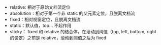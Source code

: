 - relative: 相对于原始文档流定位
- absolution：相对于第一个非 static 的父元素定位，且脱离文档流
- fixed：相对视窗定位，且脱离文档流
- static：默认值，top... 不起作用
- sticky： fixed 和 relative 的结合体，在滚动到阈值（top, left, bottom, right 的设定）之前是 relative，滚动到阈值之后为 fixed